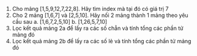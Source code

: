 1. Cho mảng [1,5,9,12,7,22,8]. Hãy tìm index mà tại đó có giá trị 7
2. Cho 2 mảng [1,6,7] và [2,5,10]. Hãy nối 2 mảng thành 1 mảng theo yêu cầu sau
   a. [1,6,7,2,5,10]
   b. [1,26,5,7,10]
3. Lọc kết quả mảng 2a để lấy ra các số chẵn và tính tổng các phần tử mảng đó
4. Lọc kết quả mảng 2b để lấy ra các số lẻ và tính tổng các phần tử mảng đó